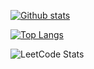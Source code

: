 
[![Github stats](https://github-readme-stats.vercel.app/api?username=albertincx&bg_color=0D1117&text_color=c9d1d9&icon_color=ff3860&title_color=7957d5&hide_border=true)](https://github.com/anuraghazra/github-readme-stats)

[![Top Langs](https://github-readme-stats.vercel.app/api/top-langs/?username=albertincx&layout=compact&bg_color=0D1117&text_color=c9d1d9&icon_color=ff3860&title_color=7957d5&hide_border=true)](https://github.com/anuraghazra/github-readme-stats)

![LeetCode Stats](https://leetcard.jacoblin.cool/albertincx?theme=dark&font=Abel&ext=heatmap)
